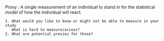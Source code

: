 Proxy : A single measurement of an individual to stand in for the statistical
        model of how the individual will react.


    1. What would you like to know or might not be able to measure in your study
       What is hard to measure/access?
    2. What are potential proxies for those?
